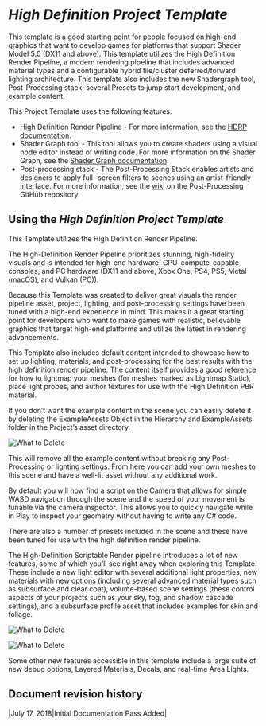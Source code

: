 # _High Definition Project Template_ #

This template is a good starting point for people focused on high-end graphics that want to develop games for platforms that support Shader Model 5.0 (DX11 and above).
This template utilizes the High Definition Render Pipeline, a modern rendering pipeline that includes advanced material types and a configurable hybrid tile/cluster deferred/forward lighting architecture.
This template also includes the new Shadergraph tool, Post-Processing stack, several Presets to jump start development, and example content.

This Project Template uses the following features:

* High Definition Render Pipeline - For more information, see the [HDRP documentation](https://docs.unity3d.com/Packages/com.unity.render-pipelines.high-definition@latest/index.html).
* Shader Graph tool - This tool allows you to create shaders using a visual node editor instead of writing code. For more information on the Shader Graph, see the [Shader Graph documentation](https://docs.unity3d.com/Packages/com.unity.shadergraph@latest/index.html).
* Post-processing stack - The Post-Processing Stack enables artists and designers to apply full -screen filters to scenes using an artist-friendly interface. For more information, see the <a href="https://github.com/Unity-Technologies/PostProcessing/wiki">wiki</a>  on the Post-Processing GitHub repository.

## Using the _High Definition Project Template_ ##

This Template utilizes the High Definition Render Pipeline.

The High-Definition Render Pipeline prioritizes stunning, high-fidelity visuals and is intended for high-end hardware: GPU-compute-capable consoles, and PC hardware (DX11 and above, Xbox One, PS4, PS5, Metal (macOS),
and Vulkan (PC)).

Because this Template was created to deliver great visuals the render pipeline asset, project, lighting, and post-processing settings have been tuned with a high-end experience in mind. This makes it a great starting point
for developers who want to make games with realistic, believable graphics that target high-end platforms and utilize the latest in rendering advancements.

This Template also includes default content intended to showcase how to set up lighting, materials, and post-processing for the best results with the high definition render pipeline. The content itself provides a good reference for how to lightmap your meshes
(for meshes marked as Lightmap Static), place light probes, and author textures for use with the High Definition PBR material.

If you don’t want the example content in the scene you can easily delete it by deleting the ExampleAssets Object in the Hierarchy and ExampleAssets folder in the Project’s asset directory.

![What to Delete](images/what_to_delete.png)

This will remove all the example content without breaking any Post-Processing or lighting settings. From here you can add your own meshes to this scene and have a well-lit asset without any additional work.

By default you will now find a script on the Camera that allows for simple WASD navigation through the scene and the speed of your movement is tunable via the camera inspector.
This allows you to quickly navigate while in Play to inspect your geometry without having to write any C# code.

There are also a number of presets included in the scene and these have been tuned for use with the high definition render pipeline.

The High-Definition Scriptable Render pipeline introduces a lot of new features, some of which you’ll see right away when exploring this Template. These include a new light editor with several additional light properties,
new materials with new options (including several advanced material types such as subsurface and clear coat), volume-based scene settings (these control aspects of your projects such as your sky, fog,
and shadow cascade settings), and a subsurface profile asset that includes examples for skin and foliage.

![What to Delete](images/volumesettings.png)

![What to Delete](images/SSSsettings.png)

Some other new features accessible in this template include a large suite of new debug options, Layered Materials, Decals, and real-time Area Lights.

## Document revision history
|July 17, 2018|Initial Documentation Pass Added|
